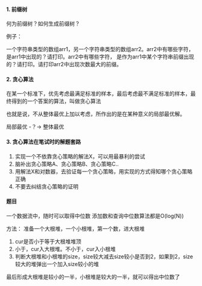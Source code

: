 #### 1. 前缀树
何为前缀树？如何生成前缀树？

例子：

一个字符串类型的数组arr1，另一个字符串类型的数组arr2。arr2中有哪些字符，是arr1中出现的？请打印。arr2中有哪些字符，
是作为arr1中某个字符串前缀出现的？请打印。请打印arr2中出现次数最大的前缀。

#### 2. 贪心算法

在某一个标准下，优先考虑最满足标准的样本，最后考虑最不满足标准的样本，最终得到的一个答案的算法，叫做贪心算法

也就是说，不从整体最优上加以考虑，所作出的是在某种意义的局部最优解。

局部最优  -？-> 整体最优

#### 3. 贪心算法在笔试时的解题套路

1. 实现一个不依靠贪心策略的解法X，可以用最暴利的尝试
2. 脑补出贪心策略A、贪心策略B、贪心策略C..
3. 用解法X和对数器，去验证每一个贪心策略，用实现的方式得知哪个贪心策略正确
4. 不要去纠结贪心策略的证明


#### 题目
一个数据流中，随时可以取得中位数
添加数和查询中位数算法都是O(log(N))

方法：
准备一个大根堆，一个小根堆，第一个数，进大根堆
1. cur是否小于等于大根堆堆顶
2. 小于，cur入大根堆。不小于，cur入小根堆
3. 判断大根堆和小根堆的size，size较大减去size较小是否到2，如果到2，size较大的堆弹出一个加入size较小的堆

最后形成大根堆是较小的一半，小根堆是较大的一半，就可以得出中位数了